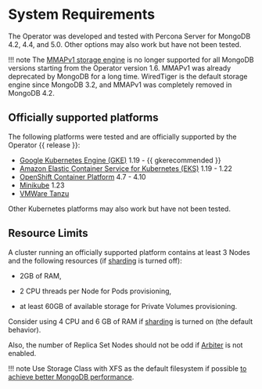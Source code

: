 # System Requirements

The Operator was developed and tested with Percona Server for MongoDB 4.2,
4.4, and 5.0. Other options may also work but have not been tested.

!!! note
    The [MMAPv1 storage engine](https://docs.mongodb.com/manual/core/storage-engines/)
    is no longer supported for all MongoDB versions starting from the Operator
    version 1.6. MMAPv1 was already deprecated by MongoDB for a long time.
    WiredTiger is the default storage engine since MongoDB 3.2, and MMAPv1 was
    completely removed in MongoDB 4.2.

## Officially supported platforms

The following platforms were tested and are officially supported by the Operator
{{ release }}:


* [Google Kubernetes Engine (GKE)](https://cloud.google.com/kubernetes-engine) 1.19 - {{ gkerecommended }}
* [Amazon Elastic Container Service for Kubernetes (EKS)](https://aws.amazon.com) 1.19 - 1.22
* [OpenShift Container Platform](https://www.redhat.com/en/technologies/cloud-computing/openshift) 4.7 - 4.10
* [Minikube](https://minikube.sigs.k8s.io/docs/) 1.23
* [VMWare Tanzu](https://tanzu.vmware.com/)

Other Kubernetes platforms may also work but have not been tested.

## Resource Limits

A cluster running an officially supported platform contains at least 3
Nodes and the following resources (if [sharding](sharding.md#operator-sharding) is
turned off):


* 2GB of RAM,


* 2 CPU threads per Node for Pods provisioning,


* at least 60GB of available storage for Private Volumes provisioning.

Consider using 4 CPU and 6 GB of RAM if [sharding](sharding.md#operator-sharding) is
turned on (the default behavior).

Also, the number of Replica Set Nodes should not be odd
if [Arbiter](arbiter.md#arbiter) is not enabled.

!!! note
    Use Storage Class with XFS as the default filesystem if possible
    [to achieve better MongoDB performance](https://dba.stackexchange.com/questions/190578/is-xfs-still-the-best-choice-for-mongodb).
